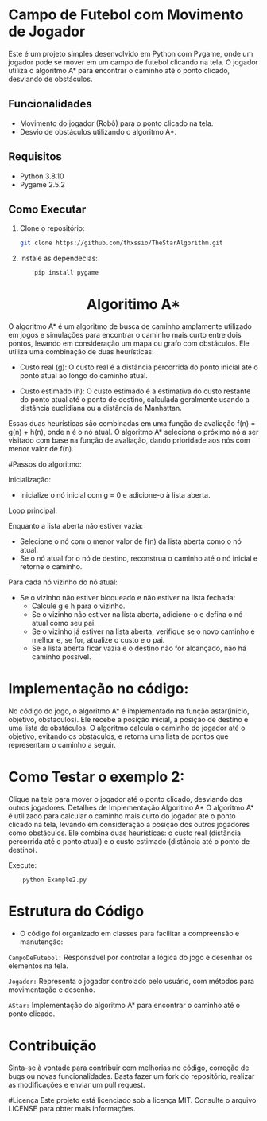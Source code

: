 # Campo de Futebol com Movimento de Jogador

Este é um projeto simples desenvolvido em Python com Pygame, onde um jogador pode se mover em um campo de futebol clicando na tela. O jogador utiliza o algoritmo A* para encontrar o caminho até o ponto clicado, desviando de obstáculos.

## Funcionalidades

- Movimento do jogador (Robô) para o ponto clicado na tela.
- Desvio de obstáculos utilizando o algoritmo A*.

## Requisitos

- Python 3.8.10
- Pygame 2.5.2

## Como Executar

1. Clone o repositório:

   ```bash
   git clone https://github.com/thxssio/TheStarAlgorithm.git


2. Instale as dependecias:

   ```
       pip install pygame
   ```

<h1 align="center"> Algoritimo A* </h1>


O algoritmo A* é um algoritmo de busca de caminho amplamente utilizado em jogos e simulações para encontrar o caminho mais curto entre dois pontos, levando em consideração um mapa ou grafo com obstáculos. Ele utiliza uma combinação de duas heurísticas:

* Custo real (g): O custo real é a distância percorrida do ponto inicial até o ponto atual ao longo do caminho atual.

* Custo estimado (h): O custo estimado é a estimativa do custo restante do ponto atual até o ponto de destino, calculada geralmente usando a distância euclidiana ou a distância de Manhattan.

Essas duas heurísticas são combinadas em uma função de avaliação f(n) = g(n) + h(n), onde n é o nó atual. O algoritmo A* seleciona o próximo nó a ser visitado com base na função de avaliação, dando prioridade aos nós com menor valor de f(n).

#Passos do algoritmo:

Inicialização: 

- Inicialize o nó inicial com g = 0 e adicione-o à lista aberta.

Loop principal:

Enquanto a lista aberta não estiver vazia:
 - Selecione o nó com o menor valor de f(n) da lista aberta como o nó atual.
 - Se o nó atual for o nó de destino, reconstrua o caminho até o nó inicial e retorne o caminho.

Para cada nó vizinho do nó atual:
 - Se o vizinho não estiver bloqueado e não estiver na lista fechada:
   - Calcule g e h para o vizinho.
   - Se o vizinho não estiver na lista aberta, adicione-o e defina o nó atual como seu pai.
   - Se o vizinho já estiver na lista aberta, verifique se o novo caminho é melhor e, se for, atualize o custo e o pai.
   - Se a lista aberta ficar vazia e o destino não for alcançado, não há caminho possível.

# Implementação no código:

No código do jogo, o algoritmo A* é implementado na função astar(inicio, objetivo, obstaculos). Ele recebe a posição inicial, a posição de destino e uma lista de obstáculos. O algoritmo calcula o caminho do jogador até o objetivo, evitando os obstáculos, e retorna uma lista de pontos que representam o caminho a seguir.



# Como Testar o exemplo 2:

Clique na tela para mover o jogador até o ponto clicado, desviando dos outros jogadores.
Detalhes de Implementação
Algoritmo A*
O algoritmo A* é utilizado para calcular o caminho mais curto do jogador até o ponto clicado na tela, levando em consideração a posição dos outros jogadores como obstáculos. Ele combina duas heurísticas: o custo real (distância percorrida até o ponto atual) e o custo estimado (distância até o ponto de destino).

Execute:

``` 
    python Example2.py
```
# Estrutura do Código

* O código foi organizado em classes para facilitar a compreensão e manutenção:

`CampoDeFutebol:` Responsável por controlar a lógica do jogo e desenhar os elementos na tela.

`Jogador:` Representa o jogador controlado pelo usuário, com métodos para movimentação e desenho.

`AStar:` Implementação do algoritmo A* para encontrar o caminho até o ponto clicado.



# Contribuição

Sinta-se à vontade para contribuir com melhorias no código, correção de bugs ou novas funcionalidades. Basta fazer um fork do repositório, realizar as modificações e enviar um pull request.

#Licença
Este projeto está licenciado sob a licença MIT. Consulte o arquivo LICENSE para obter mais informações.
